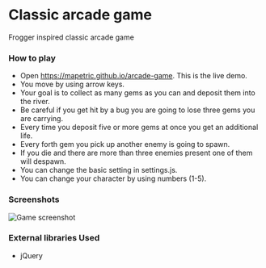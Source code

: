 # Classic arcade game

Frogger inspired classic arcade game

### How to play

* Open https://mapetric.github.io/arcade-game. This is the live demo.
* You move by using arrow keys.
* Your goal is to collect as many gems as you can and deposit them into the river.
* Be careful if you get hit by a bug you are going to lose three gems you are carrying.
* Every time you deposit five or more gems at once you get an additional life.
* Every forth gem you pick up another enemy is going to spawn.
* If you die and there are more than three enemies present one of them will despawn.
* You can change the basic setting in settings.js.
* You can change your character by using numbers (1-5).

### Screenshots

![Game screenshot](http://i68.tinypic.com/29bmr94.jpg)


### External libraries Used

* jQuery
